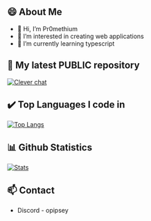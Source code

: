 ## 😄 About Me
- 👋 Hi, I’m Pr0methium
- 👀 I’m interested in creating web applications
- 🌱 I’m currently learning typescript


## 🧠  My latest **PUBLIC** repository 
[![Clever chat](https://github-readme-stats.vercel.app/api/pin/?username=xpr0methiumx&repo=clever-chat&show_icons=true&theme=tokyonight)](https://github.com/XPr0methiumX/Clever-chat)
 
## ✔️ Top Languages I code in
[![Top Langs](https://github-readme-stats.vercel.app/api/top-langs/?username=xpr0methiumx&layout=compact&theme=tokyonight)](https://github.com/XPr0methiumX)

## 📊 Github Statistics
[![Stats](https://github-readme-stats.vercel.app/api?username=xpr0methiumx&hide=prs,stars&theme=tokyonight)](https://github.com/XPr0methiumX)

## 📫 Contact
- Discord - opipsey
